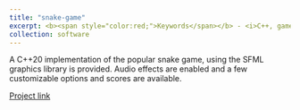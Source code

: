 ```yaml
---
title: "snake-game"
excerpt: <b><span style="color:red;">Keywords</span></b> - <i>C++, game, SFML</i>. <br/><br/>A snake game with scores, options, audio and more created using SFML.
collection: software
---
```


A C++20 implementation of the popular snake game, using the SFML graphics library is provided. Audio effects are enabled and a few customizable options and scores are available.

[Project link](https://github.com/JustWhit3/snake-game)
